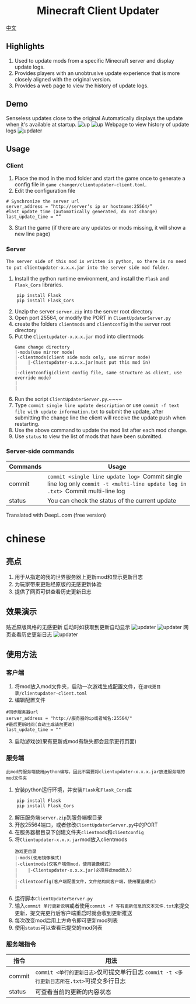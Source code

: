 <h1 align="center">Minecraft Client Updater</h1>

[中文](#chinese)

## Highlights
1. Used to update mods from a specific Minecraft server and display update logs.
2. Provides players with an unobtrusive update experience that is more closely aligned with the original version.
3. Provides a web page to view the history of update logs.


## Demo
Senseless updates close to the original
Automatically displays the update when it's available at startup.
![up](https://cdn.modrinth.com/data/cached_images/7493ec6b9e9c4bd215a1a3c1e7ebf348d6601d09.png)
![up](https://cdn.modrinth.com/data/cached_images/e4c17b978a533f9620734a701ea50d666b44c647.png)
Webpage to view history of update logs
![updater](https://cdn.modrinth.com/data/cached_images/0719af247d6ab6ca030c1508c54ffa800f717ca2.png)


## Usage

### Client
1. Place the mod in the mod folder and start the game once to generate a config file in `game changer/clientupdater-client.toml`.
2. Edit the configuration file
```
# Synchronize the server url
server_address = “http://server‘s ip or hostname:25564/”
#last_update_time (automatically generated, do not change)
last_update_time = “”
```
3. Start the game (if there are any updates or mods missing, it will show a new line page)

### Server
`The server side of this mod is written in python, so there is no need to put clientupdater-x.x.x.jar into the server side mod folder`.
1. Install the python runtime environment, and install the `Flask` and `Flask_Cors` libraries.
```
    pip install Flask
    pip install Flask_Cors
```
2. Unzip the server `server.zip` into the server root directory
3. Open port 25564, or modify the PORT in `ClientUpdaterServer.py`
4. create the folders `clientmods` and `clientconfig` in the server root directory
5. Put the `Clientupdater-x.x.x.jar` mod into clientmods
    ```
    Game change directory
    |-mods(use mirror mode)
    |-clientmods(client side mods only, use mirror mode)
    |    |-Clientupdater-x.x.x.jar(must put this mod in)
    |
    |-clientconfig(client config file, same structure as client, use override mode)
    |
    |
    ```
6. Run the script `ClientUpdaterServer.py`.~~~~
7. Type `commit single line update description` or use `commit -f text file with update information.txt` to submit the update, after submitting the change line the client will receive the update push when restarting.
8. Use the above command to update the mod list after each mod change.
9.  Use `status` to view the list of mods that have been submitted.

### Server-side commands
| Commands | Usage |
|-----|------|
| commit | `commit <single line update log> `Commit single line log only `commit -t <multi-line update log in .txt> `Commit multi-line log | status | View the current mod list.
| status | You can check the status of the current update |

Translated with DeepL.com (free version)


# chinese
## 亮点
1. 用于从指定的我的世界服务器上更新mod和显示更新日志
2. 为玩家带来更贴经原版的无感更新体验
3. 提供了网页可供查看历史更新日志


## 效果演示
贴近原版风格的无感更新
启动时如获取到更新自动显示
![updater](https://cdn.modrinth.com/data/cached_images/2af89e9c518d3ad9341fad38e8b287c660058597.png)
![updater](https://cdn.modrinth.com/data/cached_images/8a38c3b20d2f916dd37e07b546f7b0a78fa367f8.png)
网页查看历史更新日志
![updater](https://cdn.modrinth.com/data/cached_images/0719af247d6ab6ca030c1508c54ffa800f717ca2.png)


## 使用方法
### 客户端
1. 将mod放入mod文件夹，启动一次游戏生成配置文件，在`游戏更目录/clientupdater-client.toml`
2. 编辑配置文件
```
#同步服务器url
server_address = "http://服务器的ip或者域名:25564/"
#最后更新时间(自动生成请勿更改)
last_update_time = ""
```
3. 启动游戏(如果有更新或mod有缺失都会显示更行页面)

### 服务端
`此mod的服务端使用python编写，因此不需要将clientupdater-x.x.x.jar放进服务端的mod文件夹`
1. 安装python运行环境，并安装`Flask`和`Flask_Cors`库
```
    pip install Flask
    pip install Flask_Cors
```
2. 解压服务端`server.zip`到服务端根目录
3. 开放25564端口，或者修改`ClientUpdaterServer.py`中的PORT
4. 在服务器根目录下创建文件夹`clientmods`和`clientconfig`
5. 将`Clientupdater-x.x.x.jar`mod放入clientmods
    ```
    游戏更目录
    |-mods(使用镜像模式)
    |-clientmods(仅客户端侧mod，使用镜像模式)
    |    |-Clientupdater-x.x.x.jar(必须将此mod放入)
    |
    |-clientconfig(客户端配置文件，文件结构同客户端，使用覆盖模式)
    |
    ```
6. 运行脚本`ClientUpdaterServer.py`
7. 输入`commit 单行更新说明`或者使用`commit -f 写有更新信息的文本文件.txt`来提交更新，提交完更行后客户端重启时就会收到更新推送
8. 每次改变mod后用上方命令即可更新mod列表
9. 使用`status`可以查看已提交的mod列表

### 服务端指令
| 指令 | 用法 |
|-----|------|
| commit | `commit <单行的更新日志>`仅可提交单行日志  `commit -t <多行更新日志所在.txt>`可提交多行日志 |
| status | 可查看当前的更新的内容状态 |
